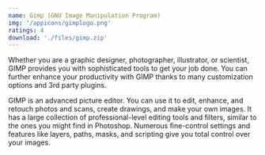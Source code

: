 ```yaml
---
name: Gimp (GNU Image Manipulation Program)
img: '/appicons/gimplogo.png'
ratings: 4
download: './files/gimp.zip'
---
```


Whether you are a graphic designer, photographer, illustrator, or scientist, GIMP provides you with sophisticated tools to get your job done. You can further enhance your productivity with GIMP thanks to many customization options and 3rd party plugins.

GIMP is an advanced picture editor. You can use it to edit, enhance, and retouch photos and scans, create drawings, and make your own images. It has a large collection of professional-level editing tools and filters, similar to the ones you might find in Photoshop. Numerous fine-control settings and features like layers, paths, masks, and scripting give you total control over your images.
